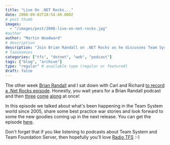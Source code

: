 ```yaml
---
title: "Live On .NET Rocks..."
date: 2008-09-02T18:54:49.000Z
# post thumb
images:
  - "/images/post/2008-live-on-net-rocks.jpg"
#author
author: "Martin Woodward"
# description
description: "Join Brian Randall on .NET Rocks as he discusses Team System's evolution, best practices, and future updates with Carl and Richard."
# Taxonomies
categories: ["tfs", "dotnet", "web", "podcast"]
tags: ["blog", "archive"]
type: "regular" # available type (regular or featured)
draft: false
---
```


[](http://www.dotnetrocks.com/default.aspx?showNum=373) The other week [Brian Randall](http://www.mcwtech.com/cs/blogs/brianr) and I sat down with Carl and Richard [to record a .Net Rocks episode](http://www.dotnetrocks.com/default.aspx?showNum=373). Honestly, you wait years for a Brian Randall podcast and then [three](http://www.dotnetrocks.com/default.aspx?showNum=373) [come](http://www.dotnetrocks.com/default.aspx?showNum=359) [along](http://www.runasradio.com/default.aspx?showNum=69) at once!

In this episode we talked about what's been happening in the Team System world since 2005, share some best practice war stories and look forward to some the new goodies coming up in the next release. You can get the episode [here](http://www.dotnetrocks.com/default.aspx?showNum=373).

Don't forget that if you like listening to podcasts about Team System and Team Foundation Server, then hopefully you'll love [Radio TFS](http://www.radiotfs.com/) :-)
